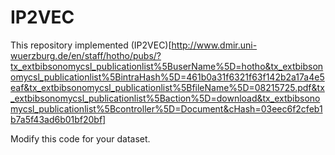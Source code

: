 # IP2VEC
This repository implemented (IP2VEC)[http://www.dmir.uni-wuerzburg.de/en/staff/hotho/pubs/?tx_extbibsonomycsl_publicationlist%5BuserName%5D=hotho&tx_extbibsonomycsl_publicationlist%5BintraHash%5D=461b0a31f6321f63f142b2a17a4e5eaf&tx_extbibsonomycsl_publicationlist%5BfileName%5D=08215725.pdf&tx_extbibsonomycsl_publicationlist%5Baction%5D=download&tx_extbibsonomycsl_publicationlist%5Bcontroller%5D=Document&cHash=03eec6f2cfeb1b7a5f43ad6b01bf20bf]

Modify this code for your dataset.
